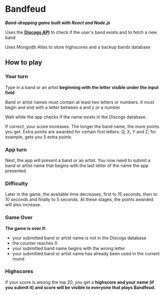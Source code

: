 # Bandfeud

<strong><em>Band-dropping game built with React and Node.js</em></strong>

Uses the <a href="https://www.discogs.com/developers"><strong>Discogs API</strong></a> to check if the user's band exists and to fetch a new band

Uses Mongodb Atlas to store highscores and a backup bands database

## How to play

### Your turn
Type in a band or an artist <strong>beginning with the letter visible under the input field</strong>

Band or artist names must contain at least two letters or numbers. It must begin and end with a letter between a and z or a number

Wait while the app checks if the name exists in the Discogs database.

If correct, your score increases. The longer the band name, the more points you get.
Extra points are awarded for certain first letters. Q, X, Y and Z, for example, gets you 5 extra points

### App turn
Next, the app will present a band or an artist. 
You now need to submit a band or artist name that begins with the last letter of the name the app presented.

### Difficulty
Later in the game, the available time decreases, first to 15 seconds, then to 10 seconds and finally to 5 seconds. At these stages, the points awarded will also increase.

### Game Over
<strong>The game is over if:</strong>
<ul>
  <li>your submitted band or artist name is not in the Discogs database
  <li>the counter reaches 0 
  <li>your submitted band name begins with the wrong letter
  <li>your submitted band or artist name has already been used in the current round 
</ul>

### Highscores
If your score is among the top 20, you get a <strong>highscore<strong> and your name (if you submit it) and score will be visible to everyone that plays <strong>Bandfeud</strong>.




